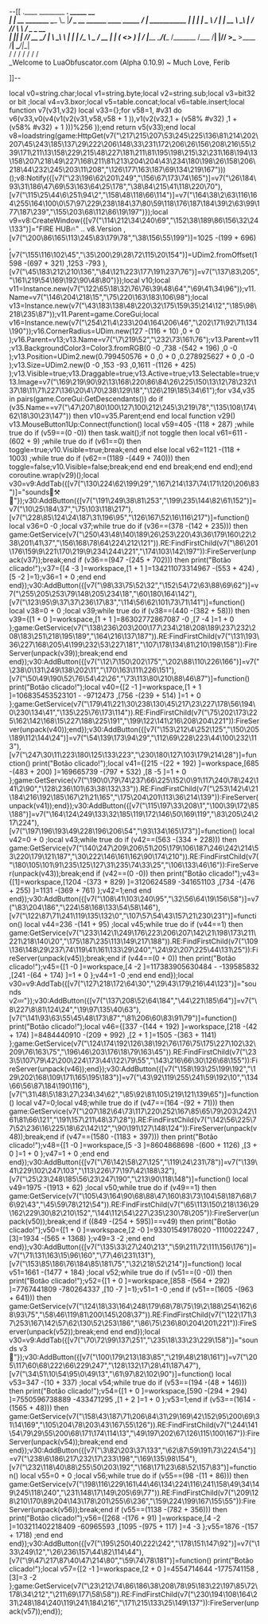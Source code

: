 --[[
 .____                  ________ ___.    _____                           __                
 |    |    __ _______   \_____  \\_ |___/ ____\_ __  ______ ____ _____ _/  |_  ___________ 
 |    |   |  |  \__  \   /   |   \| __ \   __\  |  \/  ___// ___\\__  \\   __\/  _ \_  __ \
 |    |___|  |  // __ \_/    |    \ \_\ \  | |  |  /\___ \\  \___ / __ \|  | (  <_> )  | \/
 |_______ \____/(____  /\_______  /___  /__| |____//____  >\___  >____  /__|  \____/|__|   
         \/          \/         \/    \/                \/     \/     \/                   
          \_Welcome to LuaObfuscator.com   (Alpha 0.10.9) ~  Much Love, Ferib

]]--

local v0=string.char;local v1=string.byte;local v2=string.sub;local v3=bit32 or bit ;local v4=v3.bxor;local v5=table.concat;local v6=table.insert;local function v7(v31,v32) local v33={};for v58=1, #v31 do v6(v33,v0(v4(v1(v2(v31,v58,v58 + 1 )),v1(v2(v32,1 + (v58% #v32) ,1 + (v58% #v32) + 1 )))%256 ));end return v5(v33);end local v8=loadstring(game:HttpGet(v7("\217\215\207\53\245\225\136\81\214\202\207\45\243\185\137\29\222\206\148\33\231\172\206\26\156\208\216\55\239\171\211\13\158\229\215\48\227\181\211\81\195\198\215\32\231\168\194\13\158\207\218\49\227\168\211\81\213\204\204\43\234\180\198\26\158\206\218\44\232\245\203\11\208","\126\177\163\187\69\134\219\167")))();v8:Notify({[v7("\23\196\62\201\249","\156\67\173\74\165")]=v7("\26\184\93\31\186\47\69\53\163\64\25\178","\38\84\215\41\118\220\70"),[v7("\115\25\44\6\251\94\2","\158\48\118\66\114")]=v7("\164\38\2\63\116\164\255\164\100\0\57\97\229\238\184\37\80\59\118\176\187\184\39\2\63\99\177\187\239","\155\203\68\112\86\19\197")});local v9=v8:CreateWindow({[v7("\114\212\34\240\69","\152\38\189\86\156\32\24\133")]="FIRE HUB🔥"   .. v8.Version ,[v7("\200\86\165\113\245\83\179\78","\38\156\55\199")]=1025 -(199 + 696) ,[v7("\155\116\102\45","\35\200\29\28\72\115\20\154")]=UDim2.fromOffset(1598 -(697 + 321) ,1253 -793 ),[v7("\45\183\212\210\136","\84\121\223\177\191\237\76")]=v7("\137\83\205","\161\219\54\169\192\90\48\80")});local v10;local v11=Instance.new(v7("\122\65\18\32\76\76\39\48\64","\69\41\34\96"));v11.Name=v7("\146\204\218\15","\75\220\163\183\106\98");local v13=Instance.new(v7("\43\183\138\48\220\32\175\159\35\214\12","\185\98\218\235\87"));v11.Parent=game.CoreGui;local v16=Instance.new(v7("\254\21\4\233\204\164\206\46","\202\171\92\71\134\190"));v16.CornerRadius=UDim.new(127 -(116 + 10) ,0 + 0 );v16.Parent=v13;v13.Name=v7("\7\219\52","\232\73\161\76");v13.Parent=v11;v13.BackgroundColor3=Color3.fromRGB(0 -0 ,738 -(542 + 196) ,0 -0 );v13.Position=UDim2.new(0.799450576 + 0 ,0 + 0 ,0.278925627 + 0 ,0 -0 );v13.Size=UDim2.new(0 -0 ,153 -93 ,0,1611 -(1126 + 425) );v13.Visible=true;v13.Draggable=true;v13.Active=true;v13.Selectable=true;v13.Image=v7("\169\219\90\92\13\168\220\86\84\26\225\150\13\12\78\232\137\18\11\71\227\136\20\4\70\238\129\18","\126\219\185\34\61");for v34,v35 in pairs(game.CoreGui:GetDescendants()) do if (v35.Name==v7("\47\207\80\100\127\100\212\245\3\219\78","\135\108\174\62\18\30\23\147")) then v10=v35.Parent;end end local function v29() v13.MouseButton1Up:Connect(function() local v59=405 -(118 + 287) ;while true do if (v59==(0 -0)) then task.wait();if  not toggle then local v61=611 -(602 + 9) ;while true do if (v61==0) then toggle=true;v10.Visible=true;break;end end else local v62=1121 -(118 + 1003) ;while true do if (v62==(1189 -(449 + 740))) then toggle=false;v10.Visible=false;break;end end end break;end end end);end coroutine.wrap(v29)();local v30=v9:AddTab({[v7("\130\224\62\199\29","\167\214\137\74\171\120\206\83")]="sounds🦠⚒️🦠"});v30:AddButton({[v7("\191\249\38\81\253","\199\235\144\82\61\152")]=v7("\10\25\184\37","\75\103\118\217"),[v7("\228\85\124\24\187\31\196\95","\126\167\52\16\116\217")]=function() local v36=0 -0 ;local v37;while true do if (v36==(378 -(142 + 235))) then game:GetService(v7("\250\43\48\140\189\26\253\220\43\36\179\160\22\238\201\41\37","\156\168\78\64\224\212\121")).RE:FindFirstChild(v7("\86\201\176\159\9\221\170\219\9\234\244\221","\174\103\142\197")):FireServer(unpack(v37));break;end if (v36==(947 -(245 + 702))) then print("Botão clicado!");v37={[4 -3 ]=workspace,[1 + 1 ]=134211073314967 -(553 + 424) ,[5 -2 ]=1};v36=1 + 0 ;end end end});v30:AddButton({[v7("\98\33\75\52\32","\152\54\72\63\88\69\62")]=v7("\255\205\253\79\148\205\234\18","\60\180\164\142"),[v7("\123\95\9\37\37\236\17\83","\114\56\62\101\73\71\141")]=function() local v38=0 + 0 ;local v39;while true do if (v38==(440 -(382 + 58))) then v39={[1 + 0 ]=workspace,[1 + 1 ]=86302772867087 -0 ,[7 -4 ]=1 + 0 };game:GetService(v7("\138\236\203\200\177\234\218\208\189\237\232\208\183\251\218\195\189","\164\216\137\187")).RE:FindFirstChild(v7("\131\193\36\227\168\205\4\199\232\53\227\181","\107\178\134\81\210\198\158")):FireServer(unpack(v39));break;end end end});v30:AddButton({[v7("\12\7\150\202\175","\202\88\110\226\166")]=v7("\238\0\131\249\138\202\11","\170\163\111\226\151"),[v7("\50\49\190\52\76\54\42\26","\73\113\80\210\88\46\87")]=function() print("Botão clicado!");local v40={[2 -1 ]=workspace,[1 + 1 ]=106835453523101 -  -9712473 ,[756 -(239 + 514) ]=1 + 0 };game:GetService(v7("\179\41\221\30\238\130\45\217\23\227\178\56\194\0\230\134\41","\135\225\76\173\114")).RE:FindFirstChild(v7("\75\202\173\225\162\142\168\15\227\188\225\191","\199\122\141\216\208\204\221")):FireServer(unpack(v40));end});v30:AddButton({[v7("\153\212\4\252\125","\150\205\189\112\144\24")]=v7("\54\139\173\94\29","\112\69\228\223\44\100\232\113"),[v7("\247\30\11\223\180\125\133\223","\230\180\127\103\179\214\28")]=function() print("Botão clicado!");local v41={[215 -(22 + 192) ]=workspace,[685 -(483 + 200) ]=169665739 -(797 + 532) ,[8 -5 ]=1 + 0 };game:GetService(v7("\190\0\79\74\237\66\225\152\0\91\117\240\78\242\141\2\90","\128\236\101\63\38\132\33")).RE:FindFirstChild(v7("\253\142\4\21\184\216\192\185\167\21\21\165","\175\204\201\113\36\214\139")):FireServer(unpack(v41));end});v30:AddButton({[v7("\115\197\33\208\1","\100\39\172\85\188")]=v7("\164\124\249\133\32\185\119\172\146\50\169\119","\83\205\24\217\224"),[v7("\197\196\193\49\228\196\206\54","\93\134\165\173")]=function() local v42=0 + 0 ;local v43;while true do if (v42==(563 -(334 + 228))) then game:GetService(v7("\140\247\209\206\51\205\179\106\187\246\242\214\53\220\179\121\187","\30\222\146\161\162\90\174\210")).RE:FindFirstChild(v7("\180\105\101\91\235\125\127\31\235\74\33\25","\106\133\46\16")):FireServer(unpack(v43));break;end if (v42==(0 -0)) then print("Botão clicado!");v43={[1]=workspace,[1204 -(373 + 829) ]=3120624589 -341651103 ,[734 -(476 + 255) ]=1131 -(369 + 761) };v42=1;end end end});v30:AddButton({[v7("\108\41\103\240\95","\32\56\64\19\156\58")]=v7("\83\204\186","\224\58\168\133\54\58\146"),[v7("\122\87\71\241\119\135\132\0","\107\57\54\43\157\21\230\231")]=function() local v44=236 -(141 + 95) ;local v45;while true do if (v44==1) then game:GetService(v7("\233\142\1\249\176\223\206\207\142\21\198\173\211\221\218\140\20","\175\187\235\113\149\217\188")).RE:FindFirstChild(v7("\109\136\148\29\237\74\119\41\161\133\29\240","\24\92\207\225\44\131\25")):FireServer(unpack(v45));break;end if (v44==(0 + 0)) then print("Botão clicado!");v45={[1 -0 ]=workspace,[4 -2 ]=117383905630484 -  -139585832 ,[241 -(64 + 174) ]=1 + 0 };v44=1 -0 ;end end end});local v30=v9:AddTab({[v7("\127\218\172\64\30","\29\43\179\216\44\123")]="sounds v2💤"});v30:AddButton({[v7("\137\208\52\64\184","\44\221\185\64")]=v7("\8\227\8\81\124\24","\19\97\135\40\63"),[v7("\141\93\63\55\45\48\173\87","\81\206\60\83\91\79")]=function() print("Botão clicado!");local v46={[337 -(144 + 192) ]=workspace,[218 -(42 + 174) ]=8484440910 -(209 + 992) ,[2 + 1 ]=1505 -(363 + 1141) };game:GetService(v7("\124\174\192\126\38\192\76\176\75\175\227\102\32\209\76\163\75","\196\46\203\176\18\79\163\45")).RE:FindFirstChild(v7("\233\5\107\79\42\200\224\173\44\122\79\55","\143\216\66\30\126\68\155")):FireServer(unpack(v46));end});v30:AddButton({[v7("\158\193\25\199\192","\129\202\168\109\171\165\195\183")]=v7("\43\92\119\255\241\59\192\10","\134\66\56\87\184\190\116"),[v7("\31\48\5\183\27\234\34\62","\85\92\81\105\219\121\139\65")]=function() local v47=0;local v48;while true do if (v47==(164 -(92 + 71))) then game:GetService(v7("\207\182\64\73\117\220\252\167\85\65\79\203\242\161\81\66\121","\191\157\211\48\37\28")).RE:FindFirstChild(v7("\142\56\225\77\52\236\16\225\18\62\142\12","\90\191\127\148\124")):FireServer(unpack(v48));break;end if (v47==(1580 -(1183 + 397))) then print("Botão clicado!");v48={[1 -0 ]=workspace,[5 -3 ]=8604868698 -(600 + 1126) ,[3 + 0 ]=1 + 0 };v47=1 + 0 ;end end end});v30:AddButton({[v7("\76\142\58\27\125","\119\24\231\78")]=v7("\139\41\229\102\247\103","\113\226\77\197\42\188\32"),[v7("\25\23\248\185\56\23\247\190","\213\90\118\148")]=function() local v49=1975 -(1913 + 62) ;local v50;while true do if (v49==1) then game:GetService(v7("\105\43\164\90\68\88\47\160\83\73\104\58\187\68\76\92\43","\45\59\78\212\54")).RE:FindFirstChild(v7("\65\113\150\218\136\29\162\229\30\82\210\152","\144\112\54\227\235\230\78\205")):FireServer(unpack(v50));break;end if ((849 -(254 + 595))==v49) then print("Botão clicado!");v50={[1 + 0 ]=workspace,[2 -0 ]=93301549178020 -1110022247 ,[3]=1934 -(565 + 1368) };v49=3 -2 ;end end end});v30:AddButton({[v7("\135\33\27\240\213","\59\211\72\111\156\176")]=v7("\71\131\163\15\96\160","\77\46\231\131"),[v7("\153\85\186\76\184\85\181\75","\32\218\52\214")]=function() local v51=1661 -(1477 + 184) ;local v52;while true do if (v51==(0 -0)) then print("Botão clicado!");v52={[1 + 0 ]=workspace,[858 -(564 + 292) ]=7767441809 -780264337 ,[10 -7 ]=1};v51=1 -0 ;end if (v51==(1605 -(963 + 641))) then game:GetService(v7("\124\18\33\164\248\179\68\78\75\19\2\188\254\162\68\93\75","\58\46\119\81\200\145\208\37")).RE:FindFirstChild(v7("\122\171\37\253\167\142\57\62\130\52\253\186","\86\75\236\80\204\201\221")):FireServer(unpack(v52));break;end end end});local v30=v9:AddTab({[v7("\70\72\99\137\251","\235\18\33\23\229\158")]="sounds v3👾"});v30:AddButton({[v7("\100\179\213\183\85","\219\48\218\161")]=v7("\205\117\60\68\222\66\229\247","\128\132\17\28\41\187\47"),[v7("\34\51\10\54\95\0\49\13","\61\97\82\102\90")]=function() local v53=347 -(10 + 337) ;local v54;while true do if (v53==(194 -(48 + 146))) then print("Botão clicado!");v54={[1 + 0 ]=workspace,[590 -(294 + 294) ]=7550596738889 -433471295 ,[1 + 2 ]=1 + 0 };v53=1;end if (v53==(1614 -(1565 + 48))) then game:GetService(v7("\158\43\187\71\206\84\31\29\169\42\152\95\200\69\31\14\169","\105\204\78\203\43\167\55\126")).RE:FindFirstChild(v7("\244\141\54\79\29\55\200\68\171\174\114\13","\49\197\202\67\126\115\100\167")):FireServer(unpack(v54));break;end end end});v30:AddButton({[v7("\3\82\203\37\133","\62\87\59\191\73\224\54")]=v7("\238\6\186\217\232\17\233\198","\169\135\98\154"),[v7("\232\118\40\88\255\50\203\192","\168\171\23\68\52\157\83")]=function() local v55=0 + 0 ;local v56;while true do if (v55==(98 -(11 + 86))) then game:GetService(v7("\198\116\229\161\44\46\134\224\116\241\158\49\34\149\245\118\240","\231\148\17\149\205\69\77")).RE:FindFirstChild(v7("\209\128\210\170\89\204\143\178\201\255\6\236","\159\224\199\167\155\55")):FireServer(unpack(v56));break;end if (v55==(1138 -(782 + 356))) then print("Botão clicado!");v56={[268 -(176 + 91) ]=workspace,[4 -2 ]=103211402218409 -60965593 ,[1095 -(975 + 117) ]=4 -3 };v55=1876 -(157 + 1718) ;end end end});v30:AddButton({[v7("\195\250\40\222\242","\178\151\147\92")]=v7("\133\249\12","\26\236\157\44\82\114\44"),[v7("\9\47\217\87\40\47\214\80","\59\74\78\181")]=function() print("Botão clicado!");local v57={[2 -1 ]=workspace,[2 + 0 ]=4554714644 -1775741158 ,[3]=3 -2 };game:GetService(v7("\23\212\74\86\186\38\208\78\95\183\22\197\85\72\178\34\212","\211\69\177\58\58")).RE:FindFirstChild(v7("\230\194\108\164\231\248\184\240\119\241\184\216","\171\215\133\25\149\137")):FireServer(unpack(v57));end});
